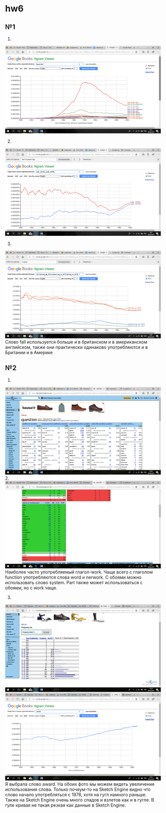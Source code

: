 # hw6
## №1
1.
![](https://github.com/alexandraspage/hw6/blob/b1db86bb869b19f93ddb77441d6285e2959fb6c0/Снимок%20экрана%20(205).png)

2.
![](https://github.com/alexandraspage/hw6/blob/b1db86bb869b19f93ddb77441d6285e2959fb6c0/Снимок%20экрана%20(206).png)

3.
![](https://github.com/alexandraspage/hw6/blob/b1db86bb869b19f93ddb77441d6285e2959fb6c0/Снимок%20экрана%20(207).png) Слово fall используется больше и в британском и в американском английском, также они практически одинаково употребляются и в Британии и в Америке

## №2
1.
![](https://github.com/alexandraspage/hw6/blob/master/Снимок%20экрана%20(208).png)
2.
![](https://github.com/alexandraspage/hw6/blob/master/Снимок%20экрана%20(209).png)
Наиболее часто употребляемый глагол-work. Чаще всего с глаголом function употребляются слова word и nerwork. С обоями можно использовать слово system. Part также может использоваться с обоями, но с work чаще.

3.
![](https://github.com/alexandraspage/hw6/blob/master/Снимок%20экрана%20(210).png)![](https://github.com/alexandraspage/hw6/blob/master/Снимок%20экрана%20(211).png)
Я выбрала слово award. На обоих фото мы можем видеть увеличение использования слова. Только почеум-то на Sketch Engine видно что слово начало употребляться с 1978, хотя на гугл намного раньше. Также на Sketch Engine очень много спадов и взлетов как и в гугле. В гуле кривая не такая резкая как данные в Sketch Engine.


